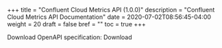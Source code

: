 +++
title = "Confluent Cloud Metrics API (1.0.0)"
description = "Confluent Cloud Metrics API Documentation"
date = 2020-07-02T08:56:45-04:00
weight = 20
draft = false
bref = ""
toc = true
+++

Download OpenAPI specification: Download
